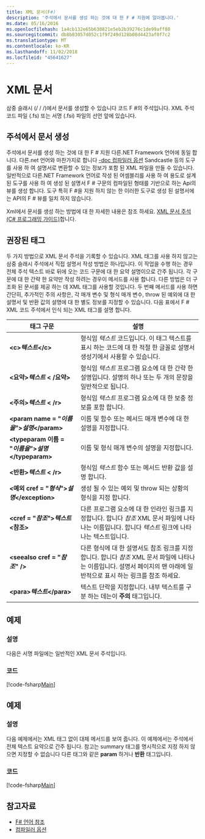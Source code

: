 ```yaml
---
title: XML 문서(F#)
description: '주석에서 문서를 생성 하는 것에 대 한 F # 지원에 알아봅니다.'
ms.date: 05/16/2016
ms.openlocfilehash: 1a4cb132e65b630821e5eb2b39276c1de99aff80
ms.sourcegitcommit: db8b83057d052c1f9f249d128b08d4423af0f7c2
ms.translationtype: MT
ms.contentlocale: ko-KR
ms.lasthandoff: 11/02/2018
ms.locfileid: "45641627"
---
```

# <a name="xml-documentation"></a>XML 문서

삼중 슬래시 (/ / /)에서 문서를 생성할 수 있습니다 코드 F #의 주석입니다. XML 주석 코드 파일 (.fs) 또는 서명 (.fsi) 파일의 선언 앞에 있습니다.

## <a name="generating-documentation-from-comments"></a>주석에서 문서 생성

주석에서 문서를 생성 하는 것에 대 한 F # 지원 다른.NET Framework 언어에 동일 합니다. 다른.net 언어와 마찬가지로 합니다 [-doc 컴파일러 옵션](https://msdn.microsoft.com/library/434394ae-0d4a-459c-a684-bffede519a04) Sandcastle 등의 도구를 사용 하 여 설명서로 변환할 수 있는 정보가 포함 된 XML 파일을 만들 수 있습니다. 일반적으로 다른.NET Framework 언어로 작성 된 어셈블리를 사용 하 여 용도로 설계 된 도구를 사용 하 여 생성 된 설명서 F # 구문의 컴파일된 형태를 기반으로 하는 Api의 뷰를 생성 합니다. 도구 특히 F #을 지원 하지 않는 한 이러한 도구로 생성 된 설명서에는 API의 F # 뷰를 일치 하지 않습니다.

Xml에서 문서를 생성 하는 방법에 대 한 자세한 내용은 참조 하세요. [XML 문서 주석 &#40;C&#35; 프로그래밍 가이드&#41;](https://msdn.microsoft.com/library/b2s063f7)합니다.

## <a name="recommended-tags"></a>권장된 태그

두 가지 방법으로 XML 문서 주석을 기록할 수 있습니다. XML 태그를 사용 하지 않고는 삼중 슬래시 주석에서 직접 설명서 작성 방법은 하나입니다. 이 작업을 수행 하는 경우 전체 주석 텍스트 바로 뒤에 오는 코드 구문에 대 한 요약 설명이으로 간주 됩니다. 각 구문에 대 한 간략 한 요약만 작성 하려는 경우이 메서드를 사용 합니다. 다른 방법은 더 구조화 된 문서를 제공 하는 데 XML 태그를 사용할 것입니다. 두 번째 메서드를 사용 하면 간단히, 추가적인 주의 사항은, 각 매개 변수 및 형식 매개 변수, throw 된 예외에 대 한 설명서 및 반환 값의 설명에 대 한 별도 정보를 지정할 수 있습니다. 다음 표에서 F # XML 코드 주석에서 인식 되는 XML 태그를 설명 합니다.

|태그 구문|설명|
|----------|-----------|
|**&lt;c&gt;***텍스트***&lt;/c&gt;**|형식임 *텍스트* 코드입니다. 이 태그 텍스트를 표시 하는 코드에 대 한 적절 한 글꼴로 설명서 생성기에서 사용할 수 있습니다.|
|**&lt;요약&gt;***텍스트*** &lt; /요약&gt;**|형식임 *텍스트* 프로그램 요소에 대 한 간략 한 설명입니다. 설명의 하나 또는 두 개의 문장을 일반적으로 됩니다.|
|**&lt;주의&gt;***텍스트*** &lt; /r&gt;**|형식임 *텍스트* 프로그램 요소에 대 한 보충 정보를 포함 합니다.|
|**&lt;param name = "***이름을***"&gt;***설명***&lt;/param&gt;**|이름 및 함수 또는 메서드 매개 변수에 대 한 설명을 지정합니다.|
|**&lt;typeparam 이름 = "***이름을***"&gt;***설명***&lt;/typeparam&gt;**|이름 및 형식 매개 변수의 설명을 지정합니다.|
|**&lt;반환&gt;***텍스트*** &lt; /r&gt;**|형식임 *텍스트* 함수 또는 메서드 반환 값을 설명 합니다.|
|**&lt;예외 cref = "***형식***"&gt;***설명***&lt;/exception&gt;**|생성 될 수 있는 예외 및 throw 되는 상황의 형식을 지정 합니다.|
|**&lt;cref = "***참조***"&gt;***텍스트***&lt;참조&gt;**|다른 프로그램 요소에 대 한 인라인 링크를 지정합니다. 합니다 *참조* XML 문서 파일에 나타나는 이름입니다. 합니다 *텍스트* 링크에 나타나는 텍스트입니다.|
|**&lt;seealso cref = "***참조***" /&gt;**|다른 형식에 대 한 설명서도 참조 링크를 지정합니다. 합니다 *참조* XML 문서 파일에 나타나는 이름입니다. 설명서 페이지의 맨 아래에 일반적으로 표시 하는 링크를 참조 하세요.|
|**&lt;para&gt;***텍스트***&lt;/para&gt;**|텍스트 단락을 지정합니다. 내부 텍스트를 구분 하는 데는이 **주의** 태그입니다.|

## <a name="example"></a>예제

### <a name="description"></a>설명

다음은 서명 파일에는 일반적인 XML 문서 주석입니다.

### <a name="code"></a>코드

[!code-fsharp[Main](../../../samples/snippets/fsharp/lang-ref-2/snippet7101.fs)]

## <a name="example"></a>예제

### <a name="description"></a>설명

다음 예제에서는 XML 태그 없이 대체 메서드를 보여 줍니다. 이 예제에서는 주석에서 전체 텍스트 요약으로 간주 됩니다. 참고는 summary 태그를 명시적으로 지정 하지 않으면 지정할 수 없습니다 다른 태그와 같은 **param** 하거나 **반환** 태그입니다.

### <a name="code"></a>코드

[!code-fsharp[Main](../../../samples/snippets/fsharp/lang-ref-2/snippet7102.fs)]

## <a name="see-also"></a>참고자료

- [F# 언어 참조](index.md)
- [컴파일러 옵션](compiler-options.md)
